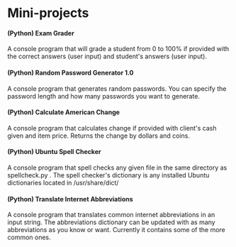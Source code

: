 Mini-projects
============

#### (Python) Exam Grader
A console program that will grade a student from 0 to 100% if provided with the correct answers (user input) and student's answers (user input).


#### (Python) Random Password Generator 1.0
A console program that generates random passwords. You can specify the password length and how many passwords you want to generate.

#### (Python) Calculate American Change
A console program that calculates change if provided with client's cash given
and item price. Returns the change by dollars and coins.

#### (Python) Ubuntu Spell Checker
A console program that spell checks any given file in the same directory as spellcheck.py . The spell checker's dictionary is any installed Ubuntu dictionaries located in /usr/share/dict/

#### (Python) Translate Internet Abbreviations
A console program that translates common internet abbreviations in an input string. The abbreviations dictionary can be updated with as many abbreviations as you know or want. Currently it contains some of the more common ones.